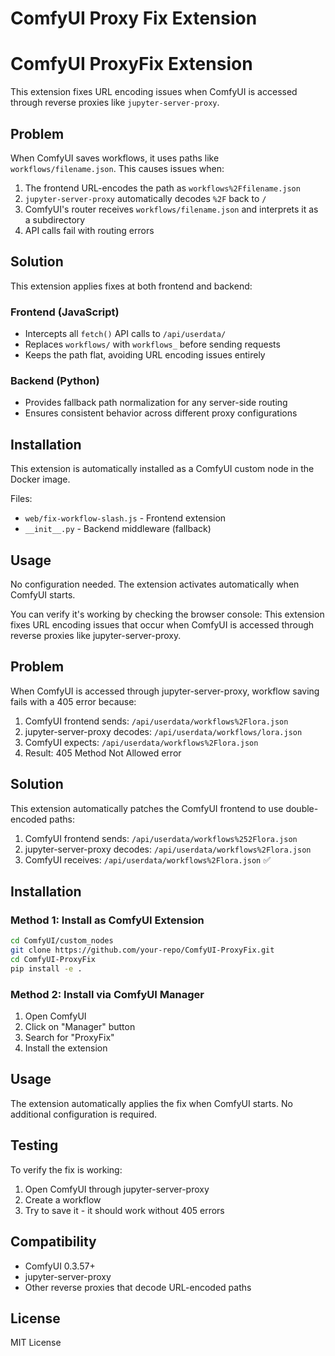 # ComfyUI Proxy Fix Extension
# ComfyUI ProxyFix Extension

This extension fixes URL encoding issues when ComfyUI is accessed through reverse proxies like `jupyter-server-proxy`.

## Problem

When ComfyUI saves workflows, it uses paths like `workflows/filename.json`. This causes issues when:

1. The frontend URL-encodes the path as `workflows%2Ffilename.json`
2. `jupyter-server-proxy` automatically decodes `%2F` back to `/`
3. ComfyUI's router receives `workflows/filename.json` and interprets it as a subdirectory
4. API calls fail with routing errors

## Solution

This extension applies fixes at both frontend and backend:

### Frontend (JavaScript)
- Intercepts all `fetch()` API calls to `/api/userdata/`
- Replaces `workflows/` with `workflows_` before sending requests
- Keeps the path flat, avoiding URL encoding issues entirely

### Backend (Python)
- Provides fallback path normalization for any server-side routing
- Ensures consistent behavior across different proxy configurations

## Installation

This extension is automatically installed as a ComfyUI custom node in the Docker image.

Files:
- `web/fix-workflow-slash.js` - Frontend extension
- `__init__.py` - Backend middleware (fallback)

## Usage

No configuration needed. The extension activates automatically when ComfyUI starts.

You can verify it's working by checking the browser console:
This extension fixes URL encoding issues that occur when ComfyUI is accessed through reverse proxies like jupyter-server-proxy.

## Problem

When ComfyUI is accessed through jupyter-server-proxy, workflow saving fails with a 405 error because:

1. ComfyUI frontend sends: `/api/userdata/workflows%2Flora.json`
2. jupyter-server-proxy decodes: `/api/userdata/workflows/lora.json`
3. ComfyUI expects: `/api/userdata/workflows%2Flora.json`
4. Result: 405 Method Not Allowed error

## Solution

This extension automatically patches the ComfyUI frontend to use double-encoded paths:

1. ComfyUI frontend sends: `/api/userdata/workflows%252Flora.json`
2. jupyter-server-proxy decodes: `/api/userdata/workflows%2Flora.json`
3. ComfyUI receives: `/api/userdata/workflows%2Flora.json` ✅

## Installation

### Method 1: Install as ComfyUI Extension

```bash
cd ComfyUI/custom_nodes
git clone https://github.com/your-repo/ComfyUI-ProxyFix.git
cd ComfyUI-ProxyFix
pip install -e .
```

### Method 2: Install via ComfyUI Manager

1. Open ComfyUI
2. Click on "Manager" button
3. Search for "ProxyFix"
4. Install the extension

## Usage

The extension automatically applies the fix when ComfyUI starts. No additional configuration is required.

## Testing

To verify the fix is working:

1. Open ComfyUI through jupyter-server-proxy
2. Create a workflow
3. Try to save it - it should work without 405 errors

## Compatibility

- ComfyUI 0.3.57+
- jupyter-server-proxy
- Other reverse proxies that decode URL-encoded paths

## License

MIT License
